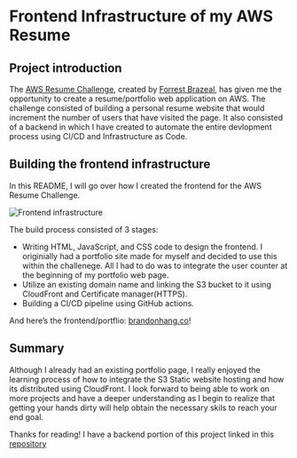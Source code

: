 # Frontend Infrastructure of my AWS Resume
## Project introduction

The [AWS Resume Challenge](https://cloudresumechallenge.dev/docs/the-challenge/aws/), created by [Forrest Brazeal](https://www.linkedin.com/in/forrestbrazeal), has given me the opportunity to create a resume/portfolio web application on AWS. The challenge consisted of building a personal resume website that would increment the number of users that have visited the page. It also consisted of a backend in which I have created to automate the entire devlopment process using CI/CD and Infrastructure as Code.

## Building the frontend infrastructure

In this README, I will go over how I created the frontend for the AWS Resume Challenge.

![Frontend infrastructure](frontend-architecture.png)

The build process consisted of 3 stages:

* Writing HTML, JavaScript, and CSS code to design the frontend. I originially had a portfolio site made for myself and decided to use this within the challenege. All I had to do was to integrate the user counter at the beginning of my portfolio web page.
* Utilize an existing domain name and linking the S3 bucket to it using CloudFront and Certificate manager(HTTPS).
* Building a CI/CD pipeline using GitHub actions.

And here’s the frontend/portflio: [brandonhang.co](https://brandonhang.co)!

## Summary

Although I already had an existing portfolio page, I really enjoyed the learning process of how to integrate the S3 Static website hosting and how its distributed using CloudFront. I look forward to being able to work on more projects and have a deeper understanding as I begin to realize that getting your hands dirty will help obtain the necessary skils to reach your end goal.

Thanks for reading! I have a backend portion of this project linked in this [repository](https://github.com/Brandhang34/crc-backend)

